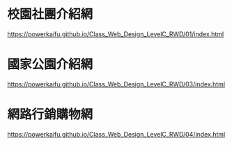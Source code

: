 # 校園社團介紹網

https://powerkaifu.github.io/Class_Web_Design_LevelC_RWD/01/index.html

# 國家公園介紹網

https://powerkaifu.github.io/Class_Web_Design_LevelC_RWD/03/index.html

# 網路行銷購物網

https://powerkaifu.github.io/Class_Web_Design_LevelC_RWD/04/index.html
